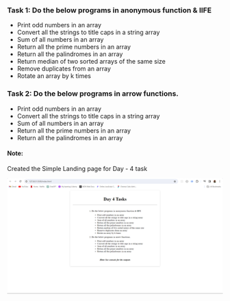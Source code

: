 <h3>Task 1: Do the below programs in anonymous function & IIFE </h3>
<ul>
    <li>Print odd numbers in an array</li>
    <li>Convert all the strings to title caps in a string array</li>
    <li>Sum of all numbers in an array</li>
    <li>Return all the prime numbers in an array</li>
    <li>Return all the palindromes in an array</li>
    <li>Return median of two sorted arrays of the same size</li>
    <li>Remove duplicates from an array</li>
    <li>Rotate an array by k times</li>
  </ul>

<h3> Task 2: Do the below programs in arrow functions. </h3>
<ul>
    <li>Print odd numbers in an array</li>
    <li>Convert all the strings to title caps in a string array</li>
    <li>Sum of all numbers in an array</li>
    <li>Return all the prime numbers in an array</li>
    <li>Return all the palindromes in an array</li>
  </ul>


<h4>Note: </h4>

Created the Simple Landing page for Day - 4 task <br/>

![alt text](https://github.com/santhosh404/Day-4/blob/main/snapshot.png?raw=true)

